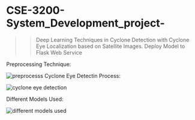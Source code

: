 # CSE-3200-System_Development_project-
>> Deep Learning Techniques in Cyclone Detection with Cyclone Eye Localization based on Satellite Images.
>> Deploy Model to Flask Web Service 


Preprocessing Technique:
 
![preprocesss](https://github.com/nazmul609/CSE-3200-system_development_project/assets/69470912/2f5f4869-40b6-486f-8f0a-5150288b8445)
Cyclone Eye Detectin Process:

![cyclone eye detection](https://github.com/nazmul609/CSE-3200-system_development_project/assets/69470912/69b3223c-b2d9-42ac-b73a-b83e5e4898a3)

Different Models Used:

![different models used](https://github.com/nazmul609/CSE-3200-system_development_project/assets/69470912/967a2a6e-513c-4c9d-9e4c-e46cc663b658)
